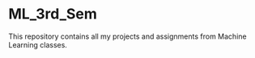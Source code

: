 # ML_3rd_Sem
This repository contains all my projects and assignments from Machine Learning classes.
